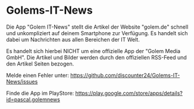 # Golems-IT-News
Die App "Golem IT-News" stellt die Artikel der Website "golem.de" schnell und unkompliziert auf deinem Smartphone zur Verfügung.
Es handelt sich dabei um Nachrichten aus allen Bereichen der IT Welt.

Es handelt sich hierbei NICHT um eine offizielle App der "Golem Media GmbH".
Die Artikel und Bilder werden durch den offiziellen RSS-Feed und den Artikel Seiten bezogen.


Melde einen Fehler unter: https://github.com/discounter24/Golems-IT-News/issues

Finde die App im PlayStore: https://play.google.com/store/apps/details?id=pascal.golemnews

